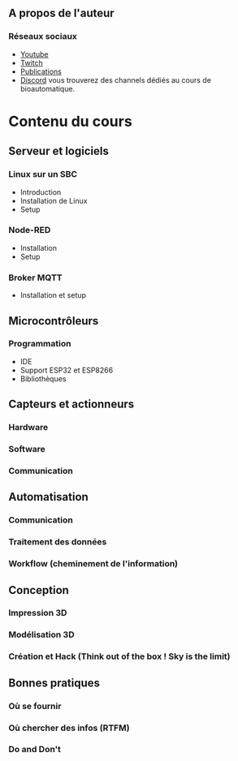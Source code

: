 ## A propos de l'auteur

### Réseaux sociaux
 * [Youtube](https://www.youtube.com/c/NeodymeTV)
 * [Twitch](https://www.twitch.tv/ioodyme)
 * [Publications](https://scholar.google.com/citations?user=kaca3hsAAAAJ&hl=en)
 * [Discord](https://discord.gg/WuSMkwPEZB) vous trouverez des channels dédiés au cours de bioautomatique.


# Contenu du cours

## Serveur et logiciels

### Linux sur un SBC

* Introduction
* Installation de Linux
* Setup 

### Node-RED

* Installation
* Setup

### Broker MQTT

* Installation et setup

## Microcontrôleurs 

### Programmation

* IDE
* Support ESP32 et ESP8266
* Bibliothèques

## Capteurs et actionneurs

### Hardware

### Software

### Communication

## Automatisation

### Communication

### Traitement des données

### Workflow (cheminement de l'information)

## Conception 

### Impression 3D

### Modélisation 3D 

### Création et Hack  (Think out of the box ! Sky is the limit)

## Bonnes pratiques

### Où se fournir 

### Où chercher des infos (RTFM)

### Do and Don't 
